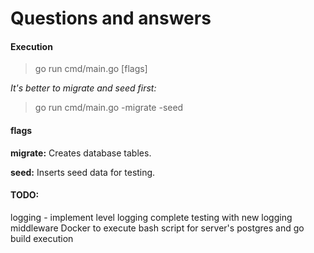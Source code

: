 # Questions and answers

#### Execution

> go run cmd/main.go [flags]

*It's better to migrate and seed first:*

> go run cmd/main.go -migrate -seed

#### flags

**migrate:** Creates database tables.

**seed:** Inserts seed data for testing.

#### TODO:
logging - implement level logging
complete testing with new logging middleware
Docker to execute bash script for server's postgres and go build execution